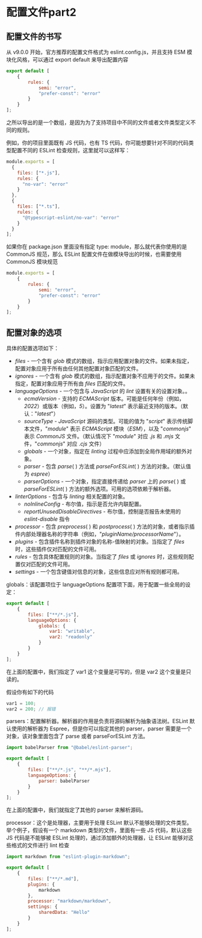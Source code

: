 # 配置文件part2

## 配置文件的书写

从 v9.0.0 开始，官方推荐的配置文件格式为 eslint.config.js，并且支持 ESM 模块化风格，可以通过 export default 来导出配置内容

```js
export default [
    {
        rules: {
            semi: "error",
            "prefer-const": "error"
        }
    }
];
```

之所以导出的是一个数组，是因为为了支持项目中不同的文件或者文件类型定义不同的规则。

例如，你的项目里面既有 JS 代码，也有 TS 代码，你可能想要针对不同的代码类型配置不同的 ESLint 检查规则，这里就可以这样写：

```js
module.exports = [
  {
    files: ["*.js"],
    rules: {
      "no-var": "error"
    }
  },
  {
    files: ["*.ts"],
    rules: {
      "@typescript-eslint/no-var": "error"
    }
  }
];
```

如果你在 package.json 里面没有指定 type: module，那么就代表你使用的是 CommonJS 规范，那么 ESLint 配置文件在做模块导出的时候，也需要使用 CommonJS 模块规范

```js
module.exports = [
    {
        rules: {
            semi: "error",
            "prefer-const": "error"
        }
    }
];
```

## 配置对象的选项

具体的配置选项如下：

- *files* - 一个含有 *glob* 模式的数组，指示应用配置对象的文件。如果未指定，配置对象应用于所有由任何其他配置对象匹配的文件。
- *ignores* - 一个含有 *glob* 模式的数组，指示配置对象不应用于的文件。如果未指定，配置对象应用于所有由 *files* 匹配的文件。
- *languageOptions* - 一个包含与 *JavaScript* 的 *lint* 设置有关的设置对象。。
  - *ecmaVersion* - 支持的 *ECMAScript* 版本。可能是任何年份（例如，*2022*）或版本（例如，*5*）。设置为 "*latest*" 表示最近支持的版本。（默认："*latest*"）
  - *sourceType* - *JavaScript* 源码的类型。可能的值为 "*script*" 表示传统脚本文件，"*module*" 表示 *ECMAScript* 模块（*ESM*），以及 "*commonjs*" 表示 *CommonJS* 文件。（默认情况下 "*module*" 对应 .*js* 和 .*mjs* 文件，"*commonjs*" 对应 .*cjs* 文件）
  - *globals* - 一个对象，指定在 *linting* 过程中应添加到全局作用域的额外对象。
  - *parser* - 包含 *parse*( ) 方法或 *parseForESLint*( ) 方法的对象。（默认值为 *espree*）
  - *parserOptions* - 一个对象，指定直接传递给 *parser* 上的 *parse*( ) 或 *parseForESLint*( ) 方法的额外选项。可用的选项依赖于解析器。
- *linterOptions* - 包含与 *linting* 相关配置的对象。
  - *noInlineConfig* - 布尔值，指示是否允许内联配置。
  - *reportUnusedDisableDirectives* - 布尔值，控制是否报告未使用的 *eslint-disable* 指令
- *processor* - 包含 *preprocess*( ) 和 *postprocess*( ) 方法的对象，或者指示插件内部处理器名称的字符串（例如，"*pluginName/processorName*"）。
- *plugins* - 包含插件名称到插件对象的名称-值映射的对象。当指定了 *files* 时，这些插件仅对匹配的文件可用。
- *rules* - 包含具体配置规则的对象。当指定了 *files* 或 *ignores* 时，这些规则配置仅对匹配的文件可用。
- *settings* - 一个包含键值对信息的对象，这些信息应对所有规则都可用。

globals：该配置项位于 languageOptions 配置项下面，用于配置一些全局的设定：

```js
export default [
    {
        files: ["**/*.js"],
        languageOptions: {
            globals: {
                var1: "writable",
                var2: "readonly"
            }
        }
    }
];
```

在上面的配置中，我们指定了 var1 这个变量是可写的，但是 var2 这个变量是只读的。

假设你有如下的代码

```js
var1 = 100;
var2 = 200; // 报错
```

parsers：配置解析器。解析器的作用是负责将源码解析为抽象语法树。ESLint 默认使用的解析器为 Espree，但是你可以指定其他的 parser，parser 需要是一个对象，该对象里面包含了 parse 或者 parseForESLint 方法。

```js
import babelParser from "@babel/eslint-parser";

export default [
    {
        files: ["**/*.js", "**/*.mjs"],
        languageOptions: {
            parser: babelParser
        }
    }
];
```

在上面的配置中，我们就指定了其他的 parser 来解析源码。

processor：这个是处理器，主要用于处理 ESLint 默认不能够处理的文件类型。举个例子，假设有一个 markdown 类型的文件，里面有一些 JS 代码，默认这些 JS 代码是不能够被 ESLint 处理的，通过添加额外的处理器，让 ESLint 能够对这些格式的文件进行 lint 检查

```js
import markdown from "eslint-plugin-markdown";

export default [
    {
        files: ["**/*.md"],
        plugins: {
            markdown
        },
        processor: "markdown/markdown",
        settings: {
            sharedData: "Hello"
        }
    }
];
```